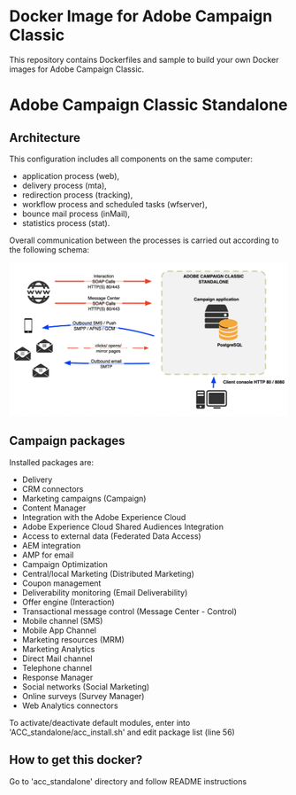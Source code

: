 # Docker Image for Adobe Campaign Classic
This repository contains Dockerfiles and sample to build your own Docker images for Adobe Campaign Classic.

# Adobe Campaign Classic Standalone
## Architecture
This configuration includes all components on the same computer:
- application process (web),
- delivery process (mta),
- redirection process (tracking),
- workflow process and scheduled tasks (wfserver),
- bounce mail process (inMail),
- statistics process (stat).

Overall communication between the processes is carried out according to the following schema:

<img src="/images/standalone.png" width="600">

## Campaign packages
Installed packages are: 
- Delivery
- CRM connectors
- Marketing campaigns (Campaign)
- Content Manager
- Integration with the Adobe Experience Cloud
- Adobe Experience Cloud Shared Audiences Integration
- Access to external data (Federated Data Access)
- AEM integration
- AMP for email
- Campaign Optimization
- Central/local Marketing (Distributed Marketing)
- Coupon management
- Deliverability monitoring (Email Deliverability)
- Offer engine (Interaction)
- Transactional message control (Message Center - Control)
- Mobile channel (SMS)
- Mobile App Channel
- Marketing resources (MRM)
- Marketing Analytics
- Direct Mail channel
- Telephone channel
- Response Manager
- Social networks (Social Marketing)
- Online surveys (Survey Manager)
- Web Analytics connectors 

To activate/deactivate default modules, enter into 'ACC_standalone/acc_install.sh' and edit package list (line 56)

## How to get this docker? 
Go to 'acc_standalone' directory and follow README instructions
